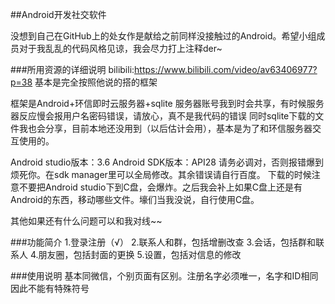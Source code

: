 ##Android开发社交软件

没想到自己在GitHub上的处女作是献给之前同样没接触过的Android。希望小组成员对于我乱乱的代码风格见谅，我会尽力打上注释der~

###所用资源的详细说明
bilibili:https://www.bilibili.com/video/av63406977?p=38
基本是完全按照他说的搭的框架

框架是Android+环信即时云服务器+sqlite
服务器账号我到时会共享，有时候服务器反应慢会报用户名密码错误，请放心，真不是我代码的错误
同时sqlite下载的文件我也会分享，目前本地还没用到（以后估计会用），基本是为了和环信服务器交互使用的。

Android studio版本：3.6
Android SDK版本：API28
请务必调对，否则报错爆到烦死你。在sdk manager里可以全局修改。其余错误请自行百度。
下载的时候注意不要把Android studio下到C盘，会爆炸。之后我会补上如果C盘上还是有Android的东西，移动哪些文件。壕们当我没说，自行使用C盘。

其他如果还有什么问题可以和我对线~~

###功能简介
1.登录注册（√）
2.联系人和群，包括增删改查
3.会话，包括群和联系人
4.朋友圈，包括封面的更换
5.设置，包括对信息的修改

###使用说明
基本同微信，个别页面有区别。注册名字必须唯一，名字和ID相同因此不能有特殊符号
